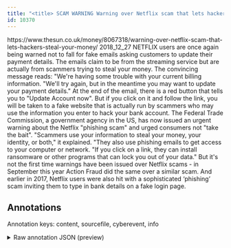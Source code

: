 ```yaml
---
title: "<title> SCAM WARNING Warning over Netflix scam that lets hackers steal your money  </title>"
id: 10370
---
```


<title> SCAM WARNING Warning over Netflix scam that lets hackers steal your money  </title>
<source> https://www.thesun.co.uk/money/8067318/warning-over-netflix-scam-that-lets-hackers-steal-your-money/ </source>
<date> 2018_12_27 </date>
<text>
NETFLIX users are once again being warned not to fall for fake emails asking customers to update their payment details.
The emails claim to be from the streaming service but are actually from scammers trying to steal your money.
The convincing message reads: "We're having some trouble with your current billing information.
"We'll try again, but in the meantime you may want to update your payment details."
At the end of the email, there is a red button that tells you to "Update Account now".
But if you click on it and follow the link, you will be taken to a fake website that is actually run by scammers who may use the information you enter to hack your bank account.
The Federal Trade Commission, a government agency in the US, has now issued an urgent warning about the Netflix "phishing scam" and urged consumers not "take the bait".
"Scammers use your information to steal your money, your identity, or both," it explained.
"They also use phishing emails to get access to your computer or network.
"If you click on a link, they can install ransomware or other programs that can lock you out of your data."
But it's not the first time warnings have been issued over Netflix scams - in September this year Action Fraud did the same over a similar scam.
And earlier in 2017, Netflix users were also hit with a sophisticated ‘phishing’ scam inviting them to type in bank details on a fake login page.
</text>



## Annotations

Annotation keys: content, sourcefile, cyberevent, info

<details>
<summary>Raw annotation JSON (preview)</summary>

```json
{
  "content": "NETFLIX users are once again being warned not to fall for fake emails asking customers to update their payment details. The emails claim to be from the streaming service but are actually from scammers trying to steal your money. The convincing message reads: \"We're having some trouble with your current billing information. \"We'll try again, but in the meantime you may want to update your payment details.\" At the end of the email, there is a red button that tells you to \"Update Account now\". But if you click on it and follow the link, you will be taken to a fake website that is actually run by scammers who may use the information you enter to hack your bank account. The Federal Trade Commission, a government agency in the US, has now issued an urgent warning about the Netflix \"phishing scam\" and urged consumers not \"take the bait\". \"Scammers use your information to steal your money, your identity, or both,\" it explained. \"They also use phishing emails to get access to your computer or network. \"If you click on a link, they can install ransomware or other programs that can lock you out of your data.\" But it's not the first time warnings have been issued over Netflix scams - in September this year Action Fraud did the same over a similar scam. And earlier in 2017, Netflix users were also hit with a sophisticated \u2018phishing\u2019 scam inviting them to type in bank details on a fake login page.",
  "sourcefile": "10370.txt",
  "cyberevent": {
    "hopper": [
      {
        "index": 0,
        "relation": "Same",
        "events": [
          {
            "index": "E2",
            "type": "Attack",
            "realis": "Other",
            "nugget": {
              "startOffset": 49,
              "index": "T6",
              "endOffset": 53,
              "text": "fall"
            },
            "argument": [
              {
                "index": "T7",
                "text": "fake emails",
                "endOffset": 69,
                "role": {
                  "type": "Tool"
                },
                "startOffset": 58,
                "type": "File"
              },
              {
                "index": "T9",
                "text": "customers",
                "endOffset": 86,
                "role": {
                  "type": "Victim"
                },
                "startOffset": 77,
                "type": "Person"
              },
              {
                "index": "T10",
                "text": "update their payment details",
                "endOffset": 118,
                "role": {
                  "type": "Purpose",
                  "subtype": "Publish data",
                  "confidence": 0.8540418446063995
                },
                "startOffset": 90,
                "type": "Purpose"
              },
              {
                "index": "T8",
                "text": "NETFLIX users",
                "endOffset": 13,
                "role": {
                  "type": "Victim"
                },
                "startOffset": 0,
                "type": "Person"
              }
            ],
            "subtype": "Phishing"
          },
          {
            "index": "E1",
            "type": "Attack",
            "realis": "Actual",
            "nugget": {
              "startOffset": 131,
              "index": "T1",
              "endOffset": 142,
              "text": "claim to be"
            },
            "argument": [
              {
                "index": "T2",
                "text": "The emails",
                "endOffset": 130,
                "role": {
                  "type": "Tool"
                },
                "startOffset": 120,
                "type": "File"
              },
              {
                "index": "T3",
                "text": "the streaming service",
                "endOffset": 169,
                "role": {
                  "type": "Trusted-Entity"
                },
                "st
```
</details>
